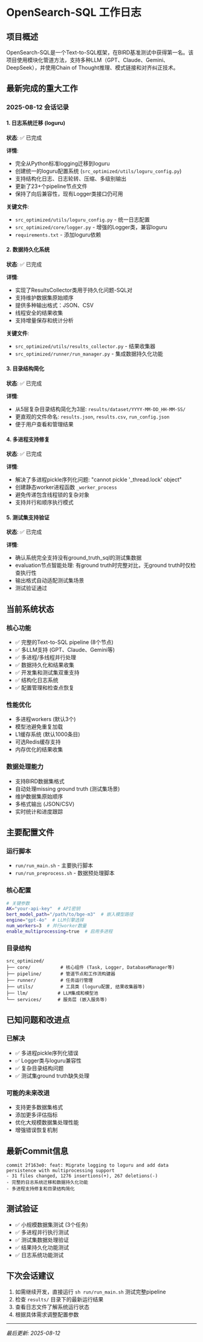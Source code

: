 # OpenSearch-SQL 工作日志

## 项目概述

OpenSearch-SQL是一个Text-to-SQL框架，在BIRD基准测试中获得第一名。该项目使用模块化管道方法，支持多种LLM（GPT、Claude、Gemini、DeepSeek），并使用Chain of Thought推理、模式链接和对齐纠正技术。

## 最新完成的重大工作

### 2025-08-12 会话记录

#### 1. 日志系统迁移 (loguru)

**状态**: ✅ 已完成

**详情**:

- 完全从Python标准logging迁移到loguru
- 创建统一的loguru配置系统 (`src_optimized/utils/loguru_config.py`)
- 支持结构化日志、日志轮转、压缩、多级别输出
- 更新了23+个pipeline节点文件
- 保持了向后兼容性，现有Logger类接口仍可用

**关键文件**:

- `src_optimized/utils/loguru_config.py` - 统一日志配置
- `src_optimized/core/logger.py` - 增强的Logger类，兼容loguru
- `requirements.txt` - 添加loguru依赖

#### 2. 数据持久化系统

**状态**: ✅ 已完成

**详情**:

- 实现了ResultsCollector类用于持久化问题-SQL对
- 支持维护数据集原始顺序
- 提供多种输出格式：JSON、CSV
- 线程安全的结果收集
- 支持增量保存和统计分析

**关键文件**:

- `src_optimized/utils/results_collector.py` - 结果收集器
- `src_optimized/runner/run_manager.py` - 集成数据持久化功能

#### 3. 目录结构简化

**状态**: ✅ 已完成

**详情**:

- 从5层复杂目录结构简化为3层: `results/dataset/YYYY-MM-DD_HH-MM-SS/`
- 更直观的文件命名: `results.json`, `results.csv`, `run_config.json`
- 便于用户查看和管理结果

#### 4. 多进程支持修复

**状态**: ✅ 已完成

**详情**:

- 解决了多进程pickle序列化问题: "cannot pickle '_thread.lock' object"
- 创建静态worker进程函数 `_worker_process`
- 避免传递包含线程锁的复杂对象
- 支持并行和顺序执行模式

#### 5. 测试集支持验证

**状态**: ✅ 已完成

**详情**:

- 确认系统完全支持没有ground_truth_sql的测试集数据
- evaluation节点智能处理: 有ground truth时完整对比，无ground truth时仅检查执行性
- 输出格式自动适配测试集场景
- 测试验证通过

## 当前系统状态

### 核心功能

- ✅ 完整的Text-to-SQL pipeline (8个节点)
- ✅ 多LLM支持 (GPT、Claude、Gemini等)
- ✅ 多进程/多线程并行处理
- ✅ 数据持久化和结果收集
- ✅ 开发集和测试集双重支持
- ✅ 结构化日志系统
- ✅ 配置管理和检查点恢复

### 性能优化

- 多进程workers (默认3个)
- 模型池避免重复加载
- L1缓存系统 (默认1000条目)
- 可选Redis缓存支持
- 内存优化的结果收集

### 数据处理能力

- 支持BIRD数据集格式
- 自动处理missing ground truth (测试集场景)
- 维护数据集原始顺序
- 多格式输出 (JSON/CSV)
- 实时统计和进度跟踪

## 主要配置文件

### 运行脚本

- `run/run_main.sh` - 主要执行脚本
- `run/run_preprocess.sh` - 数据预处理脚本

### 核心配置

```bash
# 关键参数
AK="your-api-key"  # API密钥
bert_model_path="/path/to/bge-m3"  # 嵌入模型路径
engine="gpt-4o"  # LLM引擎选择
num_workers=3  # 并行worker数量
enable_multiprocessing=true  # 启用多进程
```

### 目录结构

```text
src_optimized/
├── core/           # 核心组件 (Task, Logger, DatabaseManager等)
├── pipeline/       # 管道节点和工作流构建器
├── runner/         # 任务运行管理
├── utils/          # 工具类 (loguru配置, 结果收集器等)
├── llm/           # LLM集成和模型池
└── services/      # 服务层 (嵌入服务等)
```

## 已知问题和改进点

### 已解决

- ✅ 多进程pickle序列化错误
- ✅ Logger类与loguru兼容性
- ✅ 复杂目录结构问题
- ✅ 测试集ground truth缺失处理

### 可能的未来改进

- 支持更多数据集格式
- 添加更多评估指标
- 优化大规模数据集处理性能
- 增强错误恢复机制

## 最新Commit信息

```text
commit 2f163e0: feat: Migrate logging to loguru and add data persistence with multiprocessing support
- 31 files changed, 1276 insertions(+), 267 deletions(-)
- 完整的日志系统迁移和数据持久化功能
- 多进程支持修复和目录结构简化
```

## 测试验证

- ✅ 小规模数据集测试 (3个任务)
- ✅ 多进程并行执行测试
- ✅ 测试集数据处理验证
- ✅ 结果持久化功能测试
- ✅ 日志系统功能测试

## 下次会话建议

1. 如需继续开发，直接运行 `sh run/run_main.sh` 测试完整pipeline
2. 检查 `results/` 目录下的最新运行结果
3. 查看日志文件了解系统运行状态
4. 根据具体需求调整配置参数

---

*最后更新: 2025-08-12*